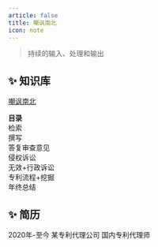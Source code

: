 ```yaml
---
article: false
title: 嘲讽南北
icon: note
---
```


> 持续的输入、处理和输出

## ✨ 知识库

[嘲讽南北](https://w2991phbyb.feishu.cn/wiki/H3rbwnh2cixGXWksfAPc4DBgnki?from=from_copylink)

**目录**  
检索  
撰写  
答复审查意见  
侵权诉讼  
无效+行政诉讼  
专利流程+挖掘  
年终总结

## ✨ 简历

2020年-至今 某专利代理公司 国内专利代理师
